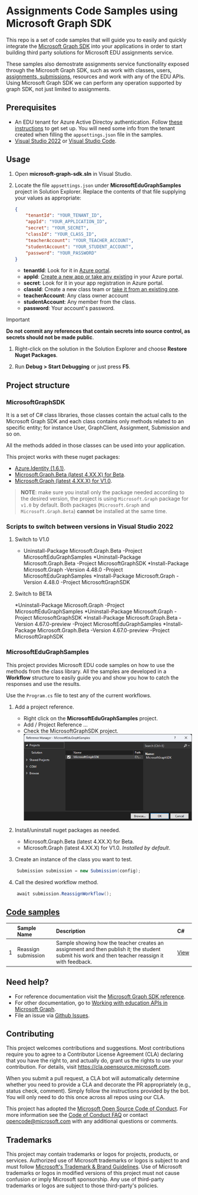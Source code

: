 # Assignments Code Samples using Microsoft Graph SDK

This repo is a set of code samples that will guide you to easily and quickly integrate the [Microsoft Graph SDK](https://learn.microsoft.com/graph/sdks/sdks-overview) into your applications in order to start building third party solutions for Microsoft EDU assignments service.

These samples also demostrate assignments service functionality exposed through the Microsoft Graph SDK, such as work with classes, users, [assignments, submissions](https://learn.microsoft.com/graph/assignments-submissions-states-transition), resources and work with any of the EDU APIs. Using Microsoft Graph SDK we can perform any operation supported by graph SDK, not just limited to assignments.

## Prerequisites

* An EDU tenant for Azure Active Directoy authentication. Follow [these instructions](https://learn.microsoft.com/graph/msgraph-onboarding-overview) to get set up. You will need some info from the tenant created when filling the `appsettings.json` file in the samples.
* [Visual Studio 2022](https://visualstudio.microsoft.com/downloads) or [Visual Studio Code](https://code.visualstudio.com/download).

## Usage

1. Open __microsoft-graph-sdk.sln__ in Visual Studio.

1. Locate the file `appsettings.json` under __MicrosoftEduGraphSamples__ project in Solution Explorer. Replace the contents of that file supplying your values as appropriate:

    ```json
    {
        "tenantId": "YOUR_TENANT_ID",
        "appId": "YOUR_APPLICATION_ID",
        "secret": "YOUR_SECRET",
        "classId": "YOUR_CLASS_ID",
        "teacherAccount": "YOUR_TEACHER_ACCOUNT",
        "studentAccount": "YOUR_STUDENT_ACCOUNT",
        "password": "YOUR_PASSWORD"
    }
    ```

    * __tenantId__: Look for it in [Azure portal](https://learn.microsoft.com/azure/active-directory/fundamentals/active-directory-how-to-find-tenant).
    * __appId__: [Create a new app or take any existing](https://learn.microsoft.com/azure/active-directory/develop/quickstart-register-app) in your Azure portal.
    * __secret__: Look for it in your app registration in Azure portal.
    * __classId__: Create a new class team or [take it from an existing one](https://support.microsoft.com/topic/get-started-in-your-class-team-6b5fd708-35b9-4caf-b66e-d8f2468e4fd5).
    * __teacherAccount__: Any class owner account
    * __studentAccount__: Any member from the class.
    * __password__: Your account's password.

> [!IMPORTANT]
> __Do not commit any references that contain secrets into source control, as secrets should not be made public__.

1. Right-click on the solution in the Solution Explorer and choose __Restore Nuget Packages__.

1. Run __Debug > Start Debugging__ or just press __F5__.

## Project structure

### MicrosoftGraphSDK

It is a set of C# class libraries, those classes contain the actual calls to the Microsoft Graph SDK and each class contains only methods related to an specific entity; for instance User, GraphClient, Assignment, Submission and so on.

All the methods added in those classes can be used into your application.

This project works with these nuget packages:

* [Azure.Identity (1.6.1)](https://www.nuget.org/packages/Azure.Identity).
* [Microsoft.Graph.Beta (latest 4.XX.X) for Beta](https://www.nuget.org/packages/Microsoft.Graph.Beta/4.67.0-preview).
* [Microsoft.Graph (latest 4.XX.X) for V1.0](https://www.nuget.org/packages/Microsoft.Graph/4.48.0).

> __NOTE__: make sure you install only the package needed according to the desired version, the project is using `Microsoft.Graph` package for `v1.0` by default. Both packages (`Microsoft.Graph` and `Microsoft.Graph.Beta`) __cannot__ be installed at the same time.

### Scripts to switch between versions in Visual Studio 2022

1. Switch to V1.0

    * Uninstall-Package Microsoft.Graph.Beta -Project MicrosoftEduGraphSamples
    *Uninstall-Package Microsoft.Graph.Beta -Project MicrosoftGraphSDK
    *Install-Package Microsoft.Graph -Version 4.48.0 -Project MicrosoftEduGraphSamples
    *Install-Package Microsoft.Graph -Version 4.48.0 -Project MicrosoftGraphSDK

2. Switch to BETA

    *Uninstall-Package Microsoft.Graph -Project MicrosoftEduGraphSamples
    *Uninstall-Package Microsoft.Graph -Project MicrosoftGraphSDK
    *Install-Package Microsoft.Graph.Beta -Version 4.67.0-preview -Project MicrosoftEduGraphSamples
    *Install-Package Microsoft.Graph.Beta -Version 4.67.0-preview -Project MicrosoftGraphSDK

### MicrosoftEduGraphSamples

This project provides Microsoft EDU code samples on how to use the methods from the class library. All the samples are developed in a __Workflow__ structure to easily guide you and show you how to catch the responses and use the results.

Use the `Program.cs` file to test any of the current workflows.

1. Add a project reference.

    * Right click on the __MicrosoftEduGraphSamples__ project.
    * Add / Project Reference ...
    * Check the MicrosoftGraphSDK project.
    ![Project references](/images/project-references.png)

2. Install/uninstall nuget packages as needed.

    * Microsoft.Graph.Beta (latest 4.XX.X) for Beta.
    * Microsoft.Graph (latest 4.XX.X) for V1.0. *Installed by default*.

3. Create an instance of the class you want to test.

```csharp
    Submission submission = new Submission(config);
```

4. Call the desired workflow method.

```csharp
    await submission.ReassignWorkflow();
```

## [Code samples](/samples/csharp/MicrosoftEduGraphSamples/workflows)
|    | Sample Name        | Description                                                                      | C#    |
|:--:|:-------------------|:----------------------------------------------------------------------------------------------|:--------|
|1| Reassign submission   | Sample showing how the teacher creates an assignment and then publish it; the student submit his work and then teacher reassign it with feedback.                      |[View](https://github.com/microsoft/edu-assignments-graph-sdk/blob/b895615c3a5cfcbf7f1030a148dbbe4d68446913/samples/csharp/MicrosoftEduGraphSamples/workflows/Submission.cs#L24)|


## Need help?

* For reference documentation visit the [Microsoft Graph SDK reference](https://learn.microsoft.com/graph/sdks/sdks-overview).
* For other documentation, go to [Working with education APIs in Microsoft Graph](https://learn.microsoft.com/graph/api/resources/education-overview).
* File an issue via [Github Issues](https://github.com/microsoft/edu-assignments-graph-sdk/issues/new).

## Contributing

This project welcomes contributions and suggestions.  Most contributions require you to agree to a
Contributor License Agreement (CLA) declaring that you have the right to, and actually do, grant us
the rights to use your contribution. For details, visit https://cla.opensource.microsoft.com.

When you submit a pull request, a CLA bot will automatically determine whether you need to provide
a CLA and decorate the PR appropriately (e.g., status check, comment). Simply follow the instructions
provided by the bot. You will only need to do this once across all repos using our CLA.

This project has adopted the [Microsoft Open Source Code of Conduct](https://opensource.microsoft.com/codeofconduct/).
For more information see the [Code of Conduct FAQ](https://opensource.microsoft.com/codeofconduct/faq/) or
contact [opencode@microsoft.com](mailto:opencode@microsoft.com) with any additional questions or comments.

## Trademarks

This project may contain trademarks or logos for projects, products, or services. Authorized use of Microsoft 
trademarks or logos is subject to and must follow 
[Microsoft's Trademark & Brand Guidelines](https://www.microsoft.com/en-us/legal/intellectualproperty/trademarks/usage/general).
Use of Microsoft trademarks or logos in modified versions of this project must not cause confusion or imply Microsoft sponsorship.
Any use of third-party trademarks or logos are subject to those third-party's policies.

